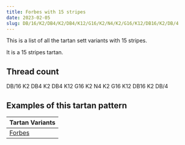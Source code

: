 ```yaml
---
title: Forbes with 15 stripes
date: 2023-02-05
slug: DB/16/K2/DB4/K2/DB4/K12/G16/K2/N4/K2/G16/K12/DB16/K2/DB/4
---
```

This is a list of all the tartan sett variants with 15 stripes.

It is a 15 stripes tartan.


## Thread count
DB/16 K2 DB4 K2 DB4 K12 G16 K2 N4 K2 G16 K12 DB16 K2 DB/4

## Examples of this tartan pattern

| Tartan Variants |
|---------------|
| [Forbes](/variants/db/16/k2/db4/k2/db4/k12/g16/k2/n4/k2/g16/k12/db16/k2/db/4-db00004c-g004c00-k000000-nd0d0d0)||

